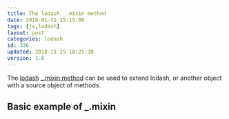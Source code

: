 ```yaml
---
title: The lodash _.mixin method
date: 2018-01-31 15:15:00
tags: [js,lodash]
layout: post
categories: lodash
id: 336
updated: 2018-11-25 18:25:38
version: 1.0
---
```


The [lodash](https://lodash.com/) [\_.mixin method](https://lodash.com/docs/4.17.4#mixin) can be used to extend lodash, or another object with a source object of methods.

<!-- more -->

## Basic example of \_.mixin

